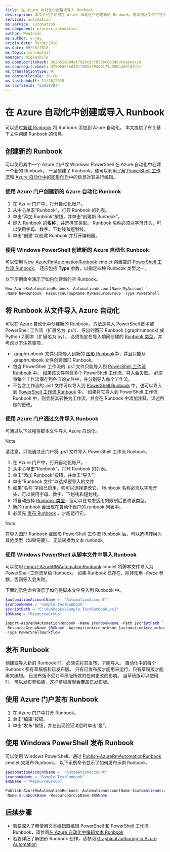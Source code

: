 ```yaml
---
title: 在 Azure 自动化中创建或导入 Runbook
description: 本文介绍了如何在 Azure 自动化中创建新的 Runbook，或如何从文件中导入 Runbook。
services: automation
ms.service: automation
ms.component: process-automation
author: WenJason
ms.author: v-jay
origin.date: 08/06/2018
ms.date: 09/10/2018
ms.topic: conceptual
manager: digimobile
ms.openlocfilehash: 3e2bb1eb9daf7926c8cfb58bc683d6de5abed419
ms.sourcegitcommit: d75065296d301f0851f93d6175a508bdd9fd7afc
ms.translationtype: HT
ms.contentlocale: zh-CN
ms.lasthandoff: 11/30/2018
ms.locfileid: "52659787"
---
```

# <a name="creating-or-importing-a-runbook-in-azure-automation"></a>在 Azure 自动化中创建或导入 Runbook

可以通过[新建 Runbook](#creating-a-new-runbook) 将 Runbook 添加到 Azure 自动化。 本文提供了有关基于文件创建 Runbook 的信息。

## <a name="creating-a-new-runbook"></a>创建新的 Runbook

可以使用其中一个 Azure 门户或 Windows PowerShell 在 Azure 自动化中创建一个新的 Runbook。 一旦创建了 Runbook，便可以利用[了解 PowerShell 工作流](automation-powershell-workflow.md)和 [Azure 自动化中的图形创作](automation-graphical-authoring-intro.md)中的信息对其进行编辑。

### <a name="to-create-a-new-azure-automation-runbook-with-the-azure-portal"></a>使用 Azure 门户创建新的 Azure 自动化 Runbook

1. 在 Azure 门户中，打开自动化帐户。
2. 从中心单击“Runbook”，打开 Runbook 的列表。
3. 单击“添加 Runbook”按钮，并单击“创建新 Runbook”。
4. 键入 Runbook 的**名称**，并选择其[类型](automation-runbook-types.md)。 Runbook 名称必须以字母开头，可以使用字母、数字、下划线和短划线。
5. 单击“创建”以创建 Runbook 并打开编辑器。

### <a name="to-create-a-new-azure-automation-runbook-with-windows-powershell"></a>使用 Windows PowerShell 创建新的 Azure 自动化 Runbook
可以使用 [New-AzureRmAutomationRunbook](https://docs.microsoft.com/powershell/module/azurerm.automation/new-azurermautomationrunbook) cmdlet 创建空的 [PowerShell 工作流 Runbook](automation-runbook-types.md#powershell-workflow-runbooks)。 还应包括 **Type** 参数，以指定四种 Runbook 类型之一。

以下示例命令演示了如何创建新的空 Runbook。

```powershell
New-AzureRmAutomationRunbook -AutomationAccountName MyAccount `
-Name NewRunbook -ResourceGroupName MyResourceGroup -Type PowerShell
```

## <a name="importing-a-runbook-from-a-file-into-azure-automation"></a>将 Runbook 从文件导入 Azure 自动化

可以在 Azure 自动化中创建新的 Runbook，方法是导入 PowerShell 脚本或 PowerShell 工作流（扩展名为 .ps1）、导出的图形 Runbook (.graphrunbook) 或 Python 2 脚本（扩展名为.py）。  必须指定在导入期间创建的 [Runbook 类型](automation-runbook-types.md)，并考虑以下注意事项。

* .graphrunbook 文件只能导入到新的 [图形 Runbook](automation-runbook-types.md#graphical-runbooks)中，并且只能从 .graphrunbook 文件创建图形 Runbook。
* 包含 PowerShell 工作流的 .ps1 文件只能导入到 [PowerShell 工作流 Runbook](automation-runbook-types.md#powershell-workflow-runbooks) 中。  如果该文件包含多个 PowerShell 工作流，导入会失败。 必须将每个工作流保存到各自的文件中，并分别导入每个工作流。
* 不包含工作流的 .ps1 文件可以导入到 [PowerShell Runbook](automation-runbook-types.md#powershell-runbooks) 中，也可以导入到 [PowerShell 工作流 Runbook](automation-runbook-types.md#powershell-workflow-runbooks) 中。  如果将它导入到 PowerShell 工作流 Runbook 中，则会将其转换为工作流，并会在 Runbook 中添加注释，详述所做的更改。

### <a name="to-import-a-runbook-from-a-file-with-the-azure-portal"></a>使用 Azure 门户通过文件导入 Runbook

可通过以下过程将脚本文件导入 Azure 自动化。  

> [!NOTE]
> 请注意，只能通过此门户将 .ps1 文件导入 PowerShell 工作流 Runbook。

1. 在 Azure 门户中，打开自动化帐户。
2. 从中心单击“Runbook”，打开 Runbook 的列表。
3. 单击“添加 Runbook”按钮，并单击“导入”。
4. 单击“Runbook 文件”以选择要导入的文件
5. 如果“名称”字段已启用，则可以选择更改它。  Runbook 名称必须以字母开头，可以使用字母、数字、下划线和短划线。
6. 将自动选择 [Runbook 类型](automation-runbook-types.md)，但可以在考虑适用的限制后更改该类型。 
7. 新的 runbook 会出现在自动化帐户的 runbook 列表中。
8. 必须先 [发布 Runbook](#publishing-a-runbook) ，才能运行它。

> [!NOTE]
> 在导入图形 Runbook 或图形 PowerShell 工作流 Runbook 后，可以选择转换为其他类型（如果需要）。 无法转换为文本 runbook。
>  
> 

### <a name="to-import-a-runbook-from-a-script-file-with-windows-powershell"></a>使用 Windows PowerShell 从脚本文件中导入 Runbook
可以使用 [Import-AzureRMAutomationRunbook](https://docs.microsoft.com/powershell/module/azurerm.automation/import-azurermautomationrunbook) cmdlet 将脚本文件导入为 PowerShell 工作流草稿 Runbook。 如果 Runbook 已存在，除非使用 *-Force* 参数，否则导入会失败。 

下面的示例命令演示了如何将脚本文件导入到 Runbook 中。

```powershell
$automationAccountName =  "AutomationAccount"
$runbookName = "Sample_TestRunbook"
$scriptPath = "C:\Runbooks\Sample_TestRunbook.ps1"
$RGName = "ResourceGroup"

Import-AzureRMAutomationRunbook -Name $runbookName -Path $scriptPath `
-ResourceGroupName $RGName -AutomationAccountName $automationAccountName `
-Type PowerShellWorkflow
```

## <a name="publishing-a-runbook"></a>发布 Runbook

创建或导入新的 Runbook 时，必须先将其发布，才能导入。  自动化中的每个 Runbook 都有草稿版和已发布版。 只有已发布版才能用来运行，只有草稿版才能用来编辑。 已发布版不受对草稿版所做的任何更改的影响。 当草稿版可以使用时，可以发布草稿版，这样草稿版就会覆盖已发布版。

## <a name="to-publish-a-runbook-using-the-azure-portal"></a>使用 Azure 门户发布 Runbook

1. 在 Azure 门户中打开 Runbook。
2. 单击“编辑”按钮。
3. 单击“发布”按钮，并在出现验证消息时单击“是”。

## <a name="to-publish-a-runbook-using-windows-powershell"></a>使用 Windows PowerShell 发布 Runbook
可以使用 Windows PowerShell，通过 [Publish-AzureRmAutomationRunbook](https://docs.microsoft.com/powershell/module/azurerm.automation/publish-azurermautomationrunbook) cmdlet 来发布 Runbook。 以下示例命令显示了如何发布示例 Runbook。

```powershell
$automationAccountName =  "AutomationAccount"
$runbookName = "Sample_TestRunbook"
$RGName = "ResourceGroup"

Publish-AzureRmAutomationRunbook -AutomationAccountName $automationAccountName `
-Name $runbookName -ResourceGroupName $RGName
```

## <a name="next-steps"></a>后续步骤
* 若要深入了解使用文本编辑器编辑 PowerShell 和 PowerShell 工作流 Runbook，请参阅[在 Azure 自动化中编辑文本 Runbook](automation-edit-textual-runbook.md)
* 若要详细了解图形 Runbook 创作，请参阅 [Graphical authoring in Azure Automation](automation-graphical-authoring-intro.md)

